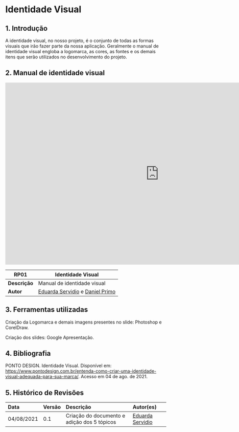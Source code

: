 # Identidade Visual

## 1. Introdução

A identidade visual, no nosso projeto, é o conjunto de todas as formas visuais que irão fazer parte da nossa aplicação. Geralmente o manual de identidade visual engloba a logomarca, as cores, as fontes e os demais itens que serão utilizados no desenvolvimento do projeto.
## 2. Manual de identidade visual

<iframe src="https://docs.google.com/presentation/d/1cqHehaKPVooiFK7OJ0o08Ob8CfAje1CwZLQSL7UhIYc/edit?usp=sharing" frameborder="0" width="960" height="569" allowfullscreen="true" mozallowfullscreen="true" webkitallowfullscreen="true"></iframe>

| **RP01** | **Identidade Visual**  |
|--|--|
|**Descrição**|  Manual de identidade visual | 
|**Autor**|      [Eduarda Servidio](https://github.com/ServideoEC) e [Daniel Primo](https://github.com/danieldagerom) |


## 3. Ferramentas utilizadas

Criação da Logomarca e demais imagens presentes no slide: Photoshop e CorelDraw.

Criação dos slides: Google Apresentação.

## 4. Bibliografia

PONTO DESIGN. Identidade Visual. Disponível em: <https://www.pontodesign.com.br/entenda-como-criar-uma-identidade-visual-adequada-para-sua-marca/>. Acesso em 04 de ago. de 2021.

## 5. Histórico de Revisões

| Data       | Versão | Descrição            | Autor(es)                                        |
| :--------- | :----- | :------------------- | :----------------------------------------------- |
| 04/08/2021 | 0.1    | Criação do documento e adição dos 5 tópicos | [Eduarda Servidio](https://github.com/ServideoEC)     |
